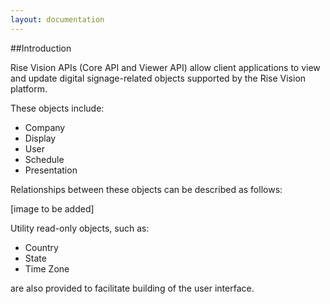 ```yaml
---
layout: documentation
---
```

##Introduction

Rise Vision APIs (Core API and Viewer API) allow client applications to view and update digital signage-related objects supported by the Rise Vision platform.

These objects include:

- Company
- Display
- User
- Schedule
- Presentation

Relationships between these objects can be described as follows:

[image to be added]

Utility read-only objects, such as:

- Country
- State
- Time Zone

are also provided to facilitate building of the user interface.
